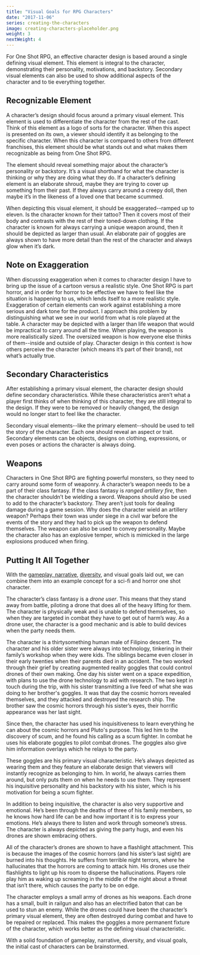 ```yaml
---
title: "Visual Goals for RPG Characters"
date: "2017-11-06"
series: creating-the-characters
image: creating-characters-placeholder.png
weight: 3
nextWeight: 4
---
```


For One Shot RPG, an effective character design is based around a single defining visual element. This element is integral to the character, demonstrating their personality, motivations, and backstory. Secondary visual elements can also be used to show additional aspects of the character and to tie everything together.<!--more-->

## Recognizable Element
A character’s design should focus around a primary visual element. This element is used to differentiate the character from the rest of the cast. Think of this element as a logo of sorts for the character. When this aspect is presented on its own, a viewer should identify it as belonging to the specific character. When this character is compared to others from different franchises, this element should be what stands out and what makes them recognizable as being from One Shot RPG.

The element should reveal something major about the character’s personality or backstory. It’s a visual shorthand for what the character is thinking or why they are doing what they do. If a character’s defining element is an elaborate shroud, maybe they are trying to cover up something from their past. If they always carry around a creepy doll, then maybe it’s in the likeness of a loved one that became scummed.

When depicting this visual element, it should be exaggerated--ramped up to eleven. Is the character known for their tattoo? Then it covers most of their body and contrasts with the rest of their toned-down clothing. If the character is known for always carrying a unique weapon around, then it should be depicted as larger than usual. An elaborate pair of goggles are always shown to have more detail than the rest of the character and always glow when it’s dark.

## Note on Exaggeration
When discussing exaggeration when it comes to character design I have to bring up the issue of a cartoon versus a realistic style. One Shot RPG is part horror, and in order for horror to be effective we have to feel like the situation is happening to us, which lends itself to a more realistic style. Exaggeration of certain elements can work against establishing a more serious and dark tone for the product. I approach this problem by distinguishing what we see in our world from what is role played at the table. A character may be depicted with a larger than life weapon that would be impractical to carry around all the time. When playing, the weapon is more realistically sized. The oversized weapon is how everyone else thinks of them--inside and outside of play. Character design in this context is how others perceive the character (which means it’s part of their brand), not what’s actually true.

## Secondary Characteristics
After establishing a primary visual element, the character design should define secondary characteristics. While these characteristics aren’t what a player first thinks of when thinking of this character, they are still integral to the design. If they were to be removed or heavily changed, the design would no longer start to feel like the character.

Secondary visual elements--like the primary element--should be used to tell the story of the character. Each one should reveal an aspect or trait. Secondary elements can be objects, designs on clothing, expressions, or even poses or actions the character is always doing.

## Weapons
Characters in One Shot RPG are fighting powerful monsters, so they need to carry around some form of weaponry. A character’s weapon needs to be a part of their class fantasy. If the class fantasy is _ranged artillery fire_, then the character shouldn’t be wielding a sword. Weapons should also be used to add to the character’s backstory. They aren’t just tools for dealing damage during a game session. Why does the character wield an artillery weapon? Perhaps their town was under siege in a civil war before the events of the story and they had to pick up the weapon to defend themselves. The weapon can also be used to convey personality. Maybe the character also has an explosive temper, which is mimicked in the large explosions produced when firing.

## Putting It All Together
With the [gameplay, narrative](/blog/creating-the-characters/gameplay-and-narrative-goals/), [diversity](/blog/creating-the-characters/diversity-goals/), and visual goals laid out, we can combine them into an example concept for a sci-fi and horror one shot character.

The character’s class fantasy is a _drone user_. This means that they stand away from battle, piloting a drone that does all of the heavy lifting for them. The character is physically weak and is unable to defend themselves, so when they are targeted in combat they have to get out of harm’s way. As a drone user, the character is a good mechanic and is able to build devices when the party needs them.

The character is a thirtysomething human male of Filipino descent. The character and his older sister were always into technology, tinkering in their family’s workshop when they were kids. The siblings became even closer in their early twenties when their parents died in an accident. The two worked through their grief by creating augmented reality goggles that could control drones of their own making. One day his sister went on a space expedition, with plans to use the drone technology to aid with research. The two kept in touch during the trip, with his sister transmitting a live feed of what she was doing to her brother's goggles. It was that day the cosmic horrors revealed themselves, and they attacked and destroyed the research ship. The brother saw the cosmic horrors through his sister’s eyes, their horrific appearance was her last sight.

Since then, the character has used his inquisitiveness to learn everything he can about the cosmic horrors and Pluto's purpose. This led him to the discovery of scum, and he found his calling as a scum fighter. In combat he uses his elaborate goggles to pilot combat drones. The goggles also give him information overlays which he relays to the party.

These goggles are his primary visual characteristic. He’s always depicted as wearing them and they feature an elaborate design that viewers will instantly recognize as belonging to him. In world, he always carries them around, but only puts them on when he needs to use them. They represent his inquisitive personality and his backstory with his sister, which is his motivation for being a scum fighter.

In addition to being inquisitive, the character is also very supportive and emotional. He’s been through the deaths of three of his family members, so he knows how hard life can be and how important it is to express your emotions. He’s always there to listen and work through someone’s stress. The character is always depicted as giving the party hugs, and even his drones are shown embracing others.

All of the character’s drones are shown to have a flashlight attachment. This is because the images of the cosmic horrors (and his sister’s last sight) are burned into his thoughts. He suffers from terrible night terrors, where he hallucinates that the horrors are coming to attack him. His drones use their flashlights to light up his room to disperse the hallucinations. Players role play him as waking up screaming in the middle of the night about a threat that isn’t there, which causes the party to be on edge.

The character employs a small army of drones as his weapons. Each drone has a small, built in railgun and also has an electrified baton that can be used to stun an enemy. While the drones could have been the character’s primary visual element, they are often destroyed during combat and have to be repaired or replaced. This makes the goggles a more permanent fixture of the character, which works better as the defining visual characteristic.

With a solid foundation of gameplay, narrative, diversity, and visual goals, the initial cast of characters can be brainstormed.
